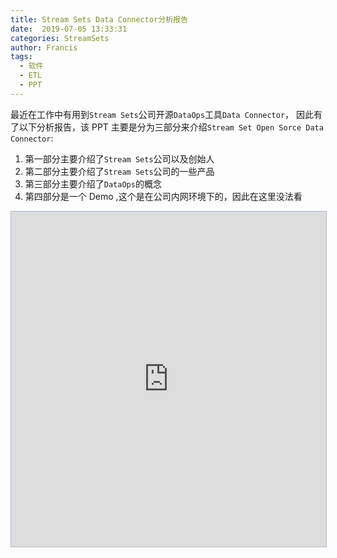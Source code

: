 ```yaml
---
title: Stream Sets Data Connector分析报告
date:  2019-07-05 13:33:31
categories: StreamSets
author: Francis
tags:
  - 软件
  - ETL
  - PPT
---
```


最近在工作中有用到`Stream Sets`公司开源`DataOps`工具`Data Connector`，
因此有了以下分析报告，该 PPT 主要是分为三部分来介绍`Stream Set Open Sorce Data Connector`:

1. 第一部分主要介绍了`Stream Sets`公司以及创始人
2. 第二部分主要介绍了`Stream Sets`公司的一些产品
3. 第三部分主要介绍了`DataOps`的概念
4. 第四部分是一个 Demo ,这个是在公司内网环境下的，因此在这里没法看

<iframe src="https://show.zohopublic.com/publish/f9a26ab7e918c082c42eeb3a405004e856391/params?toolbar=true&menu=false&loop=true&viewtype=1" width="889" height="536" style="border:1px solid #aabbcc;max-width: 100%;" allowfullscreen="true" mozallowfullscreen="true" webkitallowfullscreen="true">
</iframe>